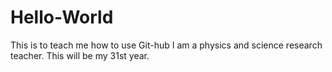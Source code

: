 # Hello-World
This is to teach me how to use Git-hub
I am a physics and science research teacher.  This will be my 31st year.
